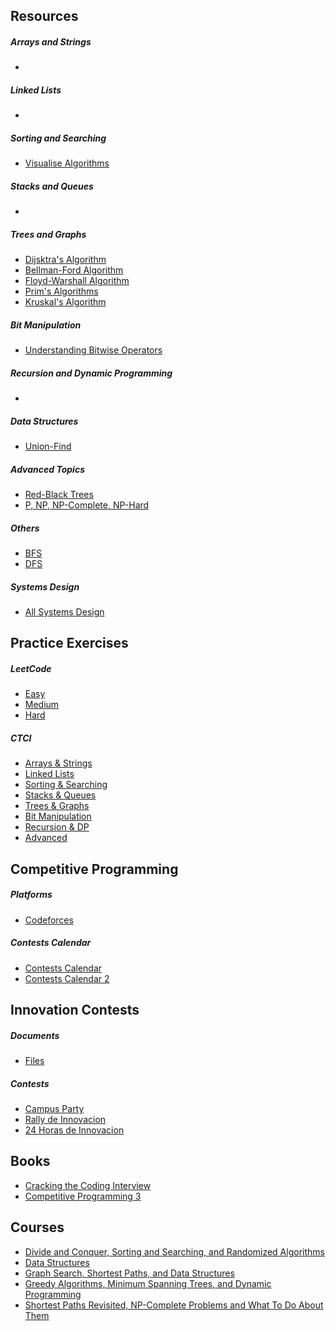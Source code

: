 ## Resources

  ##### Arrays and Strings
   -
   
  ##### Linked Lists
   -
   
  ##### Sorting and Searching
   - [Visualise Algorithms](https://visualgo.net/en)
   
  ##### Stacks and Queues
   -
   
  ##### Trees and Graphs
   - [Dijsktra's Algorithm](https://a)
   - [Bellman-Ford Algorithm](https://a)
   - [Floyd-Warshall Algorithm](https://a)
   - [Prim's Algorithms](https://a)
   - [Kruskal's Algorithm](https://a)
   
  ##### Bit Manipulation
   - [Understanding Bitwise Operators](https://code.tutsplus.com/articles/understanding-bitwise-operators--active-11301)  
  
  ##### Recursion and Dynamic Programming
   - 
   
  ##### Data Structures
   - [Union-Find](https://a)
   
  ##### Advanced Topics
   - [Red-Black Trees](https://a)
   - [P, NP, NP-Complete, NP-Hard](https://stackoverflow.com/questions/1857244/what-are-the-differences-between-np-np-complete-and-np-hard)
  
  ##### Others
   - [BFS](https://a)
   - [DFS](https://a)
   
  ##### Systems Design
   - [All Systems Design](https://www.educative.io/collection/page/5668639101419520/5649050225344512/5673385510043648)

## Practice Exercises
   ##### LeetCode
   - [Easy](https://github.com/invict1/Cracking-Everything/tree/master/LeetCode/Easy) 
   - [Medium](https://github.com/invict1/Cracking-Everything/tree/master/LeetCode/Medium) 
   - [Hard](https://github.com/invict1/Cracking-Everything/tree/master/LeetCode/Hard) 
   
  ##### CTCI
   - [Arrays & Strings](https://github.com/invict1/Cracking-Everything/tree/master/CTCI/Arrays%20-%20Strings)
   - [Linked Lists](https://github.com/invict1/Cracking-Everything/tree/master/CTCI/Linked%20Lists)
   - [Sorting & Searching](https://github.com/invict1/Cracking-Everything/tree/master/CTCI/Sorting%20-%20Searching)
   - [Stacks & Queues](https://github.com/invict1/Cracking-Everything/tree/master/CTCI/Stacks%20-%20Queues)
   - [Trees & Graphs](https://github.com/invict1/Cracking-Everything/tree/master/CTCI/Trees%20-%20Graphs)
   - [Bit Manipulation](https://github.com/invict1/Cracking-Everything/tree/master/CTCI/Bit%20Manipulation)
   - [Recursion & DP](https://github.com/invict1/Cracking-Everything/tree/master/CTCI/Recursion%20-%20DP)
   - [Advanced](https://github.com/invict1/Cracking-Everything/tree/master/CTCI/Advanced)

## Competitive Programming
   ##### Platforms
   - [Codeforces](http://codeforces.com/profile/antimeta)

   ##### Contests Calendar
   - [Contests Calendar](https://www.hackerrank.com/calendar)
   - [Contests Calendar 2](https://clist.by/)

## Innovation Contests
   ##### Documents
   - [Files](https://github.com/invict1/Cracking-Everything/tree/master/Innovation) 

   ##### Contests
   - [Campus Party](https://a)
   - [Rally de Innovacion](https://a)
   - [24 Horas de Innovacion](https://a)
  
## Books
  - [Cracking the Coding Interview](http://ahmed-badawy.com/blog/wp-content/uploads/2018/10/Cracking-the-Coding-Interview-6th-Edition-189-Programming-Questions-and-Solutions.pdf)
  - [Competitive Programming 3](https://www.pdfdrive.com/competitive-programming-3-e32649251.html)
  
## Courses
  - [Divide and Conquer, Sorting and Searching, and Randomized Algorithms](https://www.coursera.org/learn/algorithms-divide-conquer)
  - [Data Structures](https://www.coursera.org/learn/data-structures)
  - [Graph Search, Shortest Paths, and Data Structures](https://www.coursera.org/learn/algorithms-graphs-data-structures)
  - [Greedy Algorithms, Minimum Spanning Trees, and Dynamic Programming](https://www.coursera.org/learn/algorithms-greedy)
  - [Shortest Paths Revisited, NP-Complete Problems and What To Do About Them](https://www.coursera.org/learn/algorithms-npcomplete)
 
